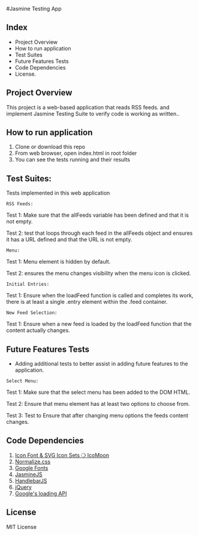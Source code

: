 #Jasmine Testing App

## Index
* Project Overview
* How to run application
* Test Suites
* Future Features Tests
* Code Dependencies
* License.


## Project Overview

This project is a web-based application that reads RSS feeds. and implement Jasmine Testing Suite to verify code is working as written..


## How to run application

1. Clone or download this repo
2. From web browser, open index.html in root folder
3. You can see the tests running and their results


## Test Suites:

Tests implemented in this web application 

`RSS Feeds:`

Test 1: Make sure that the allFeeds variable has been defined and that it is not empty.

Test 2: test that loops through each feed in the allFeeds object and ensures it has a URL defined and that the URL is not empty.

`Menu:`

Test 1: Menu element is hidden by default.

Test 2: ensures the menu changes visibility when the menu icon is clicked.

`Initial Entries:`

Test 1: Ensure when the loadFeed function is called and completes its work, there is at least a single .entry element within the .feed container.

`New Feed Selection:`

Test 1: Ensure when a new feed is loaded by the loadFeed function that the content actually changes.

## Future Features Tests

* Adding additional tests to better assist in adding future features to the application.

`Select Menu:`

Test 1: Make sure that the select menu has been added to the DOM HTML.

Test 2: Ensure that menu element has at least two options to choose from.

Test 3: Test to Ensure that after changing menu options the feeds content changes.


## Code Dependencies
1. [Icon Font & SVG Icon Sets ❍ IcoMoon](https://icomoon.io/)
2. [Normalize.css](https://necolas.github.io/normalize.css/)
3. [Google Fonts](https://fonts.google.com/)
4. [JasmineJS](https://jasmine.github.io/)
5. [HandlebarJS](https://handlebarsjs.com/)
6. [jQuery](https://jquery.com/)
7. [Google's loading API](https://www.google.com/jsapi)


## License

MIT License